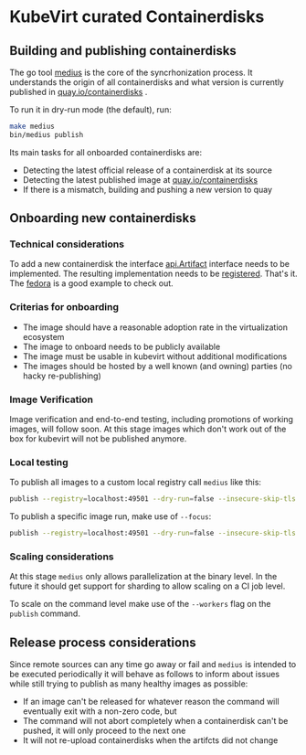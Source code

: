 # KubeVirt curated Containerdisks

## Building and publishing containerdisks

The go tool [medius](cmd/medius) is the core of the syncrhonization process. It
understands the origin of all containerdisks and what version is currently
published in [quay.io/containerdisks](https://quay.io/repository/containerdisks)
.

To run it in dry-run mode (the default), run:

```bash
make medius
bin/medius publish
```

Its main tasks for all onboarded containerdisks are:

* Detecting the latest official release of a containerdisk at its source
* Detecting the latest published image
  at [quay.io/containerdisks](https://quay.io/repository/containerdisks)
* If there is a mismatch, building and pushing a new version to quay

## Onboarding new containerdisks

### Technical considerations

To add a new containerdisk the interface [api.Artifact](pkg/api/artifacts.go)
interface needs to be implemented. The resulting implementation needs to
be [registered](cmd/medius/publish.sh). That's it.
The [fedora](artifacts/fedora/fedora.go) is a good example to check out.

### Criterias for onboarding

* The image should have a reasonable adoption rate in the virtualization
  ecosystem
* The image to onboard needs to be publicly available
* The image must be usable in kubevirt without additional modifications
* The images should be hosted by a well known (and owning) parties (no hacky
  re-publishing)

### Image Verification

Image verification and end-to-end testing, including promotions of working
images, will follow soon. At this stage images which don't work out of the box
for kubevirt will not be published anymore.

### Local testing

To publish all images to a custom local registry call `medius` like this:

```bash
publish --registry=localhost:49501 --dry-run=false --insecure-skip-tls --workers=3
```

To publish a specific image run, make use of `--focus`:

```bash
publish --registry=localhost:49501 --dry-run=false --insecure-skip-tls --focus=fedore:35
```

### Scaling considerations

At this stage `medius` only allows parallelization at the binary level. In the
future it should get support for sharding to allow scaling on a CI job level.

To scale on the command level make use of the `--workers` flag on the `publish`
command.

## Release process considerations

Since remote sources can any time go away or fail and `medius` is intended to be
executed periodically it will behave as follows to inform about issues while
still trying to publish as many healthy images as possible:

* If an image can't be released for whatever reason the command will eventually
  exit with a non-zero code, but
* The command will not abort completely when a containerdisk can't be pushed, it
  will only proceed to the next one
* It will not re-upload containerdisks when the artifcts did not change
